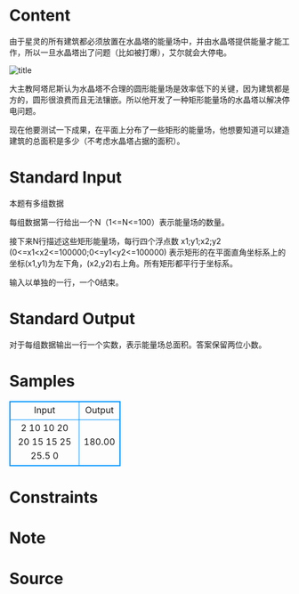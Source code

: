 
# Content

由于星灵的所有建筑都必须放置在水晶塔的能量场中，并由水晶塔提供能量才能工作，所以一旦水晶塔出了问题（比如被打爆），艾尔就会大停电。

![title](/source/lutece/ai-er-da-ting-dian/img/aHR0cHM6Ly9hY20udWVzdGMuZWR1LmNuL21lZGlhL2ltYWdlL3Byb2JsZW0vMTYwMC8yMDE3MDQyODIwMDgyNTU3NjMuanBn.jpg)

大主教阿塔尼斯认为水晶塔不合理的圆形能量场是效率低下的关键，因为建筑都是方的，圆形很浪费而且无法镶嵌。所以他开发了一种矩形能量场的水晶塔以解决停电问题。

现在他要测试一下成果，在平面上分布了一些矩形的能量场，他想要知道可以建造建筑的总面积是多少（不考虑水晶塔占据的面积）。

# Standard Input

本题有多组数据

每组数据第一行给出一个N（1<=N<=100）表示能量场的数量。

接下来N行描述这些矩形能量场，每行四个浮点数 x1;y1;x2;y2 (0<=x1<x2<=100000;0<=y1<y2<=100000) 表示矩形的在平面直角坐标系上的坐标(x1,y1)为左下角，(x2,y2)右上角。所有矩形都平行于坐标系。

输入以单独的一行，一个0结束。

# Standard Output

对于每组数据输出一行一个实数，表示能量场总面积。答案保留两位小数。

# Samples

<style>
        table,table tr th, table tr td { border:1px solid #0094ff; }
        table { width: 200px; min-height: 25px; line-height: 25px; text-align: center; border-collapse: collapse;}   
    </style>
<table>
	<tr>
		<td>Input</td>
		<td>Output</td>
	</tr>
<tr><td>2
10 10 20 20
15 15 25 25.5
0</td><td>180.00</td></tr></table>


# Constraints



# Note



# Source


